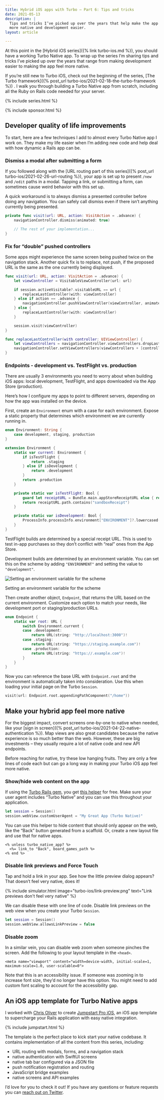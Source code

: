 ```yaml
---
title: Hybrid iOS apps with Turbo – Part 6: Tips and tricks
date: 2021-05-13
description: |
  Tips and tricks I’ve picked up over the years that help make the app feel
  more native and development easier.
layout: article

---
```


At this point in the [Hybrid iOS series]({% link turbo-ios.md %}), you should have a working Turbo Native app. To wrap up the series I’m sharing tips and tricks I’ve picked up over the years that range from making development easier to making the app feel more native.

If you’re still new to Turbo iOS, check out the beginning of the series, [The Turbo framework]({% post_url turbo-ios/2021-02-18-the-turbo-framework %}) . I walk you through building a Turbo Native app from scratch, including all the Ruby on Rails code needed for your server.

{% include series.html %}

{% include sponsor.html %}

## Developer quality of life improvements

To start, here are a few techniques I add to almost every Turbo Native app I work on. They make my life easier when I’m adding new code and help deal with how dynamic a Rails app can be.

### Dismiss a modal after submitting a form

If you followed along with the [URL routing part of this series]({% post_url turbo-ios/2021-02-26-url-routing %}), your app is set up to present `/new` and `/edit` paths in a modal. Tapping a link, or submitting a form, can sometimes cause weird behavior with this set up.

A quick workaround is to always dismiss a presented controller before doing any navigation. You can safely call dismiss even if there isn’t anything currently being presented.

```swift
private func visit(url: URL, action: VisitAction = .advance) {
    navigationController.dismiss(animated: true)

    // The rest of your implementation...
}
```

### Fix for “double” pushed controllers

Some apps might experience the same screen being pushed twice on the navigation stack. Another quick fix is to replace, not push, if the proposed URL is the same as the one currently being displayed.

```swift
func visit(url: URL, action: VisitAction = .advance) {
    let viewController = VisitableViewController(url: url)

    if session.activeVisitable?.visitableURL == url {
        replaceLastController(with: viewController)
    } else if action == .advance {
        navigationController.pushViewController(viewController, animated: true)
    } else {
        replaceLastController(with: viewController)
    }

    session.visit(viewController)
}

func replaceLastController(with controller: UIViewController) {
    let viewControllers = navigationController.viewControllers.dropLast()
    navigationController.setViewControllers(viewControllers + [controller], animated: false)
}
```

### Endpoints - development vs. TestFlight vs. production

There are usually 3 environments you need to worry about when building iOS apps: local development, TestFlight, and apps downloaded via the App Store (production). 

Here’s how I configure my apps to point to different servers, depending on how the app was installed on the device.

First, create an `Environment` enum with a case for each environment. Expose a static property that determines which environment we are currently running in.

```swift
enum Environment: String {
    case development, staging, production
}

extension Environment {
    static var current: Environment {
        if isTestFlight {
            return .staging
        } else if isDevelopment {
            return .development
        }
        return .production
    }

    private static var isTestFlight: Bool {
        guard let receiptURL = Bundle.main.appStoreReceiptURL else { return false }
        return receiptURL.path.contains("sandboxReceipt")
    }

    private static var isDevelopment: Bool {
        ProcessInfo.processInfo.environment["ENVIRONMENT"]?.lowercased() == "development"
    }
}
```

TestFlight builds are determined by a special receipt URL. This is used to test in-app purchases so they don’t conflict with “real” ones from the App Store.

Development builds are determined by an environment variable. You can set this on the scheme by adding `"ENVIRONMENT"` and setting the value to `"development"`.

<div class="mx-auto">
  <img src="/images/turbo-ios/environment-variable.png" alt="Setting an environment variable for the scheme" class="rounded-lg mb-0 lg:mb-0"/>
  <p class="text-center text-sm text-gray-500">Setting an environment variable for the scheme</p>
</div>

Then create another object, `Endpoint`, that returns the URL based on the current environment. Customize each option to match your needs, like development port or staging/production URLs.

```swift
enum Endpoint {
    static var root: URL {
        switch Environment.current {
        case .development:
            return URL(string: "http://localhost:3000")!
        case .staging:
            return URL(string: "https://staging.example.com")!
        case .production:
            return URL(string: "https://.example.com")!
        }
    }
}
```

Now you can reference the base URL with `Endpoint.root` and the environment is automatically taken into consideration. Use this when loading your initial page on the Turbo `Session`.

```swift
visit(url: Endpoint.root.appendingPathComponent("/home"))
```

## Make your hybrid app feel more native

For the biggest impact, convert screens one-by-one to native when needed, like your [sign in screen]({% post_url turbo-ios/2021-04-22-native-authentication %}). Map views are also great candidates because the native experience is so much better than the web. However, these are big investments – they usually require a lot of native code and new API endpoints.

Before reaching for native, try these low hanging fruits. They are only a few lines of code each but can go a long way in making your Turbo iOS app feel more native.

### Show/hide web content on the app

If using the [Turbo Rails gem](https://github.com/hotwired/turbo-rails), you get [this helper](https://github.com/hotwired/turbo-rails/blob/fec33d9bc767aec612b283620d2a74e78c1f90ae/app/controllers/turbo/native/navigation.rb#L46) for free. Make sure your user agent includes “Turbo Native” and you can use this throughout your application.

```swift
let session = Session()
session.webView.customUserAgent = "My Great App (Turbo Native)"
```

You can use this helper to hide content that should only appear on the web, like the “Back” button generated from a scaffold.  Or, create a new layout file and use that for native apps. 

```erb
<% unless turbo_native_app? %>
  <%= link_to "Back", board_games_path %>
<% end %>
```	

### Disable link previews and Force Touch

Tap and hold a link in your app. See how the little preview dialog appears? That doesn’t feel very native, does it!

{% include simulator.html image="turbo-ios/link-preview.png" text="Link previews don't feel very native" %}

We can disable these with one line of code. Disable link previews on the web view when you create your Turbo `Session`.

```swift
let session = Session()
session.webView.allowsLinkPreview = false
```

### Disable zoom

In a similar vein, you can disable web zoom when someone pinches the screen. Add the following to your layout template in the `<head>`.

`<meta name="viewport" content="width=device-width, initial-scale=1, maximum-scale=1.0, user-scalable=0">`

Note that this is an accessibility issue. If someone was zooming in to increase font size, they’d no longer have this option. You might need to add custom font scaling to account for the accessibility gap.

## An iOS app template for Turbo Native apps

I worked with [Chris Oliver](https://twitter.com/excid3) to create [Jumpstart Pro iOS](https://jumpstartrails.com/ios?utm_source=masilotti.com), an iOS app template to supercharge your Rails application with easy native integration.

{% include jumpstart.html %}

The template is the perfect place to kick start your native codebase. It contains implementation of all the content from this series, including:

* URL routing with modals, forms, and a navigation stack
* native authentication with SwiftUI screens
* native tab bar configured via a JSON file
* push notification registration and routing
* JavaScript bridge examples
* native screens and API examples

I’d love for you to check it out! If you have any questions or feature requests you can [reach out on Twitter](https://twitter.com/joemasilotti).
